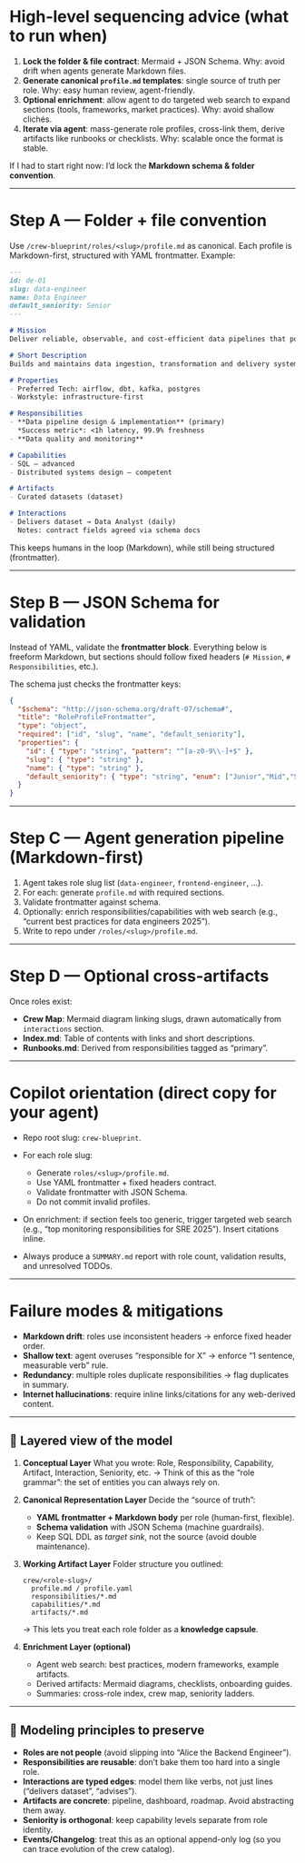# High-level sequencing advice (what to run when)

1. **Lock the folder & file contract**: Mermaid + JSON Schema. Why: avoid drift when agents generate Markdown files.
2. **Generate canonical `profile.md` templates**: single source of truth per role. Why: easy human review, agent-friendly.
3. **Optional enrichment**: allow agent to do targeted web search to expand sections (tools, frameworks, market practices). Why: avoid shallow clichés.
4. **Iterate via agent**: mass-generate role profiles, cross-link them, derive artifacts like runbooks or checklists. Why: scalable once the format is stable.

If I had to start right now: I’d lock the **Markdown schema & folder convention**.

---

# Step A — Folder + file convention

Use `/crew-blueprint/roles/<slug>/profile.md` as canonical.
Each profile is Markdown-first, structured with YAML frontmatter. Example:

```markdown
---
id: de-01
slug: data-engineer
name: Data Engineer
default_seniority: Senior
---

# Mission
Deliver reliable, observable, and cost-efficient data pipelines that power analytics and ML.

# Short Description
Builds and maintains data ingestion, transformation and delivery systems.

# Properties
- Preferred Tech: airflow, dbt, kafka, postgres
- Workstyle: infrastructure-first

# Responsibilities
- **Data pipeline design & implementation** (primary)  
  *Success metric*: <1h latency, 99.9% freshness  
- **Data quality and monitoring**

# Capabilities
- SQL — advanced  
- Distributed systems design — competent

# Artifacts
- Curated datasets (dataset)

# Interactions
- Delivers dataset → Data Analyst (daily)  
  Notes: contract fields agreed via schema docs
```

This keeps humans in the loop (Markdown), while still being structured (frontmatter).

---

# Step B — JSON Schema for validation

Instead of YAML, validate the **frontmatter block**. Everything below is freeform Markdown, but sections should follow fixed headers (`# Mission`, `# Responsibilities`, etc.).

The schema just checks the frontmatter keys:

```json
{
  "$schema": "http://json-schema.org/draft-07/schema#",
  "title": "RoleProfileFrontmatter",
  "type": "object",
  "required": ["id", "slug", "name", "default_seniority"],
  "properties": {
    "id": { "type": "string", "pattern": "^[a-z0-9\\-]+$" },
    "slug": { "type": "string" },
    "name": { "type": "string" },
    "default_seniority": { "type": "string", "enum": ["Junior","Mid","Senior","Staff","Principal"] }
  }
}
```

---

# Step C — Agent generation pipeline (Markdown-first)

1. Agent takes role slug list (`data-engineer`, `frontend-engineer`, …).
2. For each: generate `profile.md` with required sections.
3. Validate frontmatter against schema.
4. Optionally: enrich responsibilities/capabilities with web search (e.g., “current best practices for data engineers 2025”).
5. Write to repo under `/roles/<slug>/profile.md`.

---

# Step D — Optional cross-artifacts

Once roles exist:

* **Crew Map**: Mermaid diagram linking slugs, drawn automatically from `interactions` section.
* **Index.md**: Table of contents with links and short descriptions.
* **Runbooks.md**: Derived from responsibilities tagged as “primary”.

---

# Copilot orientation (direct copy for your agent)

* Repo root slug: `crew-blueprint`.
* For each role slug:

  * Generate `roles/<slug>/profile.md`.
  * Use YAML frontmatter + fixed headers contract.
  * Validate frontmatter with JSON Schema.
  * Do not commit invalid profiles.
* On enrichment: if section feels too generic, trigger targeted web search (e.g., “top monitoring responsibilities for SRE 2025”). Insert citations inline.
* Always produce a `SUMMARY.md` report with role count, validation results, and unresolved TODOs.

---

# Failure modes & mitigations

* **Markdown drift**: roles use inconsistent headers → enforce fixed header order.
* **Shallow text**: agent overuses “responsible for X” → enforce “1 sentence, measurable verb” rule.
* **Redundancy**: multiple roles duplicate responsibilities → flag duplicates in summary.
* **Internet hallucinations**: require inline links/citations for any web-derived content.

---

## 🔑 Layered view of the model

1. **Conceptual Layer**
   What you wrote: Role, Responsibility, Capability, Artifact, Interaction, Seniority, etc.
   → Think of this as the “role grammar”: the set of entities you can always rely on.

2. **Canonical Representation Layer**
   Decide the “source of truth”:

   * **YAML frontmatter + Markdown body** per role (human-first, flexible).
   * **Schema validation** with JSON Schema (machine guardrails).
   * Keep SQL DDL as *target sink*, not the source (avoid double maintenance).

3. **Working Artifact Layer**
   Folder structure you outlined:

   ```
   crew/<role-slug>/
     profile.md / profile.yaml
     responsibilities/*.md
     capabilities/*.md
     artifacts/*.md
   ```

   → This lets you treat each role folder as a **knowledge capsule**.

4. **Enrichment Layer (optional)**

   * Agent web search: best practices, modern frameworks, example artifacts.
   * Derived artifacts: Mermaid diagrams, checklists, onboarding guides.
   * Summaries: cross-role index, crew map, seniority ladders.

---

## 📐 Modeling principles to preserve

* **Roles are not people** (avoid slipping into “Alice the Backend Engineer”).
* **Responsibilities are reusable**: don’t bake them too hard into a single role.
* **Interactions are typed edges**: model them like verbs, not just lines (“delivers dataset”, “advises”).
* **Artifacts are concrete**: pipeline, dashboard, roadmap. Avoid abstracting them away.
* **Seniority is orthogonal**: keep capability levels separate from role identity.
* **Events/Changelog**: treat this as an optional append-only log (so you can trace evolution of the crew catalog).

